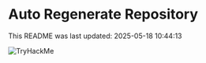 # Auto Regenerate Repository

This README was last updated: 2025-05-18 10:44:13

 ![TryHackMe](https://tryhackme.com/badge/533634)